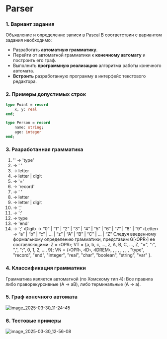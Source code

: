 # Parser

### 1. Вариант задания  
Объявление и определение записи в Pascal
В соответствии с вариантом задания необходимо:  
- Разработать **автоматную грамматику**.  
- Перейти от автоматной грамматики к **конечному автомату** и построить его граф.  
- Выполнить **программную реализацию** алгоритма работы конечного автомата.  
- **Встроить** разработанную программу в интерфейс текстового редактора.

### 2. Примеры допустимых строк
```pascal
type Point = record
    x, y: real
end;

type Person = record
    name: string;
    age: integer
end;
```

### 3. Разработанная грамматика 
1) '<OPR>' → 'type' <SPACE>
2) <SPACE> → ' ' <ID>
3) <ID> → letter <IDREM>
4) <IDREM> → letter | digit <IDREM>
5) <IDREM> → '=' <REC>
6) <REC> → 'record' <SPACE>
7) <SPACE> → ' ' <FIELD>
8) <FIELD> → letter <FIELDREM>
9) <FIELDREM> → letter | digit <FIELDREM>
10) <FIELDREM> → ',' <FIELDREM>
11) <FIELDREM> → ':' <TYPE>
12) <TYPE> → type <END>
13) <END> → 'end' <SEMICOLON>
14) <SEMICOLON> -> ';'
‹Digit› → “0” | “1” | “2” | “3” | “4” | “5” | “6” | “7” | “8” | “9”
‹Letter› → “a” | “b” | “c” | ... | “z” | “A” | “B” | “C” | ... | “Z”
Следуя введенному формальному определению грамматики, представим G[‹OPR›] ее составляющими:
Z = ‹OPR›;
VT = {a, b, c, ..., z, A, B, C, ..., Z, "=", ":", ",", ";", 0, 1, 2, ..., 9};
VN = {‹OPR›, ‹ID›, ‹IDREM›, <SPACE>, <FIELD>, <FIELDREM>, <REC>, <TYPE>, <END>, <SEMICOLON>,
"type", "record", "end", "integer", "real", "char", "boolean", "string", "var" }.
 

### 4. Классификация грамматики  
Грамматика является автоматной (по Хомскому тип 4): Все правила либо праворекурсивные (A → aB), 
либо терминальные (A → a).

### 5. Граф конечного автомата
![image_2025-03-30_11-24-45](https://github.com/user-attachments/assets/5176714c-5984-4a51-b29f-78126c009c25)

### 6. Тестовые примеры
![image_2025-03-30_12-56-08](https://github.com/user-attachments/assets/720e35d0-fcf9-455d-85db-06abf51c6c7e)

